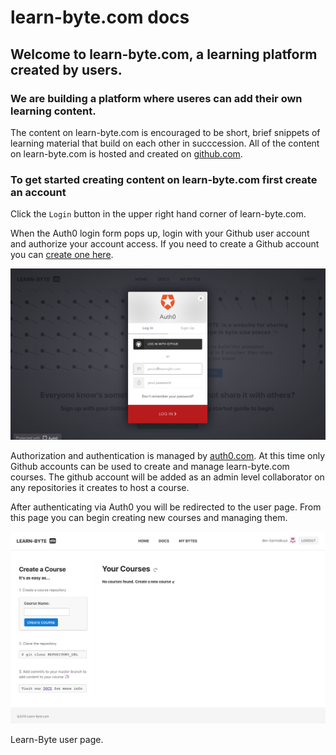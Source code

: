 # learn-byte.com docs

## Welcome to learn-byte.com, a learning platform created by users.

### We are building a platform where useres can add their own learning content. 

The content on learn-byte.com is encouraged to be short, brief snippets of learning material that build on each other in succcession. All of the content on learn-byte.com is hosted and created on [github.com](https://github.com). 

### To get started creating content on learn-byte.com first create an account

Click the `Login` button in the upper right hand corner of learn-byte.com.

When the Auth0 login form pops up, login with your Github user account and authorize your account access. If you need to create a Github account you can [create one here](https://github.com/join). 

![login-form](https://raw.githubusercontent.com/learn-byte/docs/master/assets/images/auth0-login.png)

Authorization and authentication is managed by [auth0.com](https://auth0.com/).  At this time only Github accounts can be used to create and manage learn-byte.com courses. The github account will be added as an admin level collaborator on any repositories it creates to host a course.

After authenticating via Auth0 you will be redirected to the user page. From this page you can begin creating new courses and managing them.

![login-form](https://raw.githubusercontent.com/learn-byte/docs/master/assets/images/user-page.png)

Learn-Byte user page.